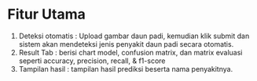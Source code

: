 # Fitur Utama 
1. Deteksi otomatis : Upload gambar daun padi, kemudian klik submit dan sistem akan mendeteksi jenis penyakit daun padi secara otomatis.
2. Result Tab : berisi chart model, confusion matrix, dan matrix evaluasi seperti accuracy, precision, recall, & f1-score
3. Tampilan hasil : tampilan hasil prediksi beserta nama penyakitnya.

#
